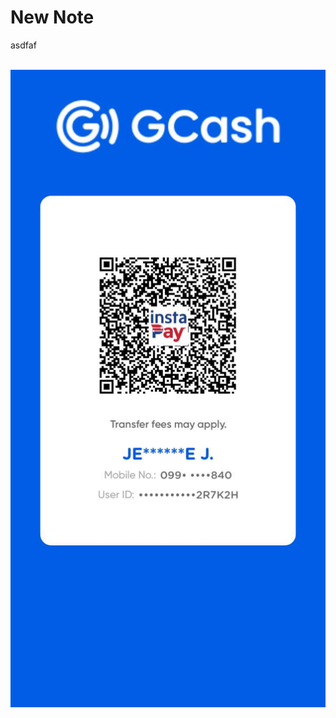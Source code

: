 # New Note

asdfaf<div><br></div><div><img src="https://raw.githubusercontent.com/NFCNexusGit/NFCNexus-Public-Library/main/gab/asfd/new_note_c00f83d9-0dad-40cc-a78c-7f43bf8529f7/viber_image_2024-08-02_20-36-46-006.jpg" data-filename="viber_image_2024-08-02_20-36-46-006.jpg" style="max-width: 100%; height: auto; cursor: se-resize;" data-original-width="0" data-original-height="0"><br></div>